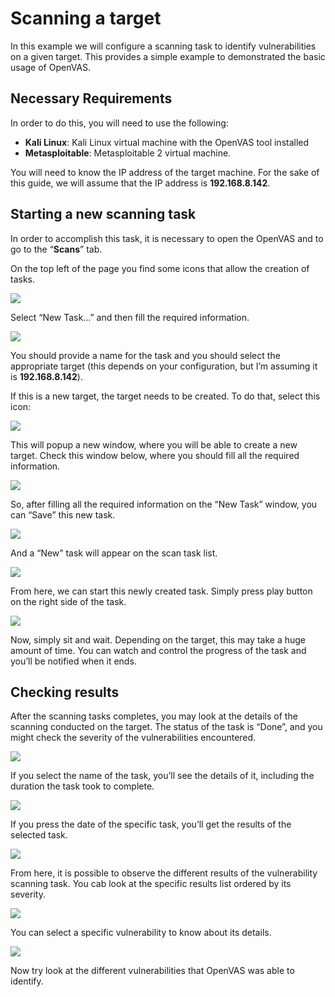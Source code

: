 # Scanning a target

In this example we will configure a scanning task to identify vulnerabilities on a given target. This provides a simple example to demonstrated the basic usage of OpenVAS.

## Necessary Requirements

In order to do this, you will need to use the following:

- **Kali Linux**: Kali Linux virtual machine with the OpenVAS tool installed
- **Metasploitable**: Metasploitable 2 virtual machine.

You will need to know the IP address of the target machine. For the sake of this guide, we will assume that the IP address is **192.168.8.142**.

## Starting a new scanning task

In order to accomplish this task, it is necessary to open the OpenVAS and to go to the “**Scans**” tab.

On the top left of the page you find some icons that allow the creation of tasks.

![](../assets/../../assets/openvas12.png)

Select “New Task…” and then fill the required information.

![](../assets/../../assets/openvas13.png)

You should provide a name for the task and you should select the appropriate target (this depends on your configuration, but I’m assuming it is **192.168.8.142**). 

If this is a new target, the target needs to be created. To do that, select this icon:

![](../assets/../../assets/openvas14.png)

This will popup a new window, where you will be able to create a new target. Check this window below, where you should fill all the required information.

![](../assets/../../assets/openvas15.png)

So, after filling all the required information on the “New Task” window, you can “Save” this new task.

![](../assets/../../assets/openvas16.png)

And a “New” task will appear on the scan task list.

![](../assets/../../assets/openvas17.png)

From here, we can start this newly created task. Simply press play button on the right side of the task.

![](../assets/../../assets/openvas18.png)

Now, simply sit and wait. Depending on the target, this may take a huge amount of time. You can watch and control the progress of the task and you’ll be notified when it ends.

## Checking results

After the scanning tasks completes, you may look at the details of the scanning conducted on the target. The status of the task is “Done”, and you might check the severity of the vulnerabilities encountered.

![](../assets/../../assets/openvas19.png)

If you select the name of the task, you’ll see the details of it, including the duration the task took to complete.

![](../assets/../../assets/openvas20.png)

If you press the date of the specific task, you’ll get the results of the selected task.

![](../assets/../../assets/openvas21.png)

From here, it is possible to observe the different results of the vulnerability scanning task. You cab look at the specific results list ordered by its severity.

![](../assets/../../assets/openvas22.png)

You can select a specific vulnerability to know about its details.

![](../assets/../../assets/openvas23.png)

Now try look at the different vulnerabilities that OpenVAS was able to identify.